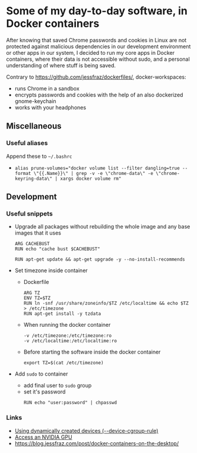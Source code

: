 # Some of my day-to-day software, in Docker containers

After knowing that saved Chrome passwords and cookies in Linux are not protected against malicious dependencies in our development environment or other apps in our system, I decided to run my core apps in Docker containers, where their data is not accessible without sudo, and a personal understanding of where stuff is being saved.

Contrary to <https://github.com/jessfraz/dockerfiles/>, docker-workspaces:
  - runs Chrome in a sandbox
  - encrypts passwords and cookies with the help of an also dockerized gnome-keychain
  - works with your headphones

## Miscellaneous
### Useful aliases
Append these to `~/.bashrc`

- `alias prune-volumes="docker volume list --filter dangling=true --format \"{{.Name}}\" | grep -v -e \"chrome-data\" -e \"chrome-keyring-data\" | xargs docker volume rm"`

## Development

### Useful snippets

- Upgrade all packages without rebuilding the whole image and any base images that it uses
  ```
  ARG CACHEBUST
  RUN echo "cache bust $CACHEBUST"

  RUN apt-get update && apt-get upgrade -y --no-install-recommends
  ```

- Set timezone inside container
  - Dockerfile
    ```
    ARG TZ
    ENV TZ=$TZ
    RUN ln -snf /usr/share/zoneinfo/$TZ /etc/localtime && echo $TZ > /etc/timezone
    RUN apt-get install -y tzdata
    ```
  - When running the docker container
    ```
    -v /etc/timezone:/etc/timezone:ro
    -v /etc/localtime:/etc/localtime:ro
    ```
  - Before starting the software inside the docker container
    ```
    export TZ=$(cat /etc/timezone)
    ```
- Add `sudo` to container
  - add final user to `sudo` group
  - set it's password
    ```
    RUN echo "user:password" | chpasswd
    ```

### Links

- [Using dynamically created devices (--device-cgroup-rule)](https://docs.docker.com/engine/reference/commandline/run/#-using-dynamically-created-devices---device-cgroup-rule)
- [Access an NVIDIA GPU](https://docs.docker.com/engine/reference/commandline/run/#access-an-nvidia-gpu)
- <https://blog.jessfraz.com/post/docker-containers-on-the-desktop/>
